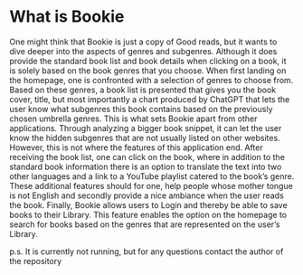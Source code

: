 # What is Bookie
One might think that Bookie is just a copy of Good reads, but it wants to dive deeper into the aspects of genres and subgenres. Although it does provide the standard book list and book details when clicking on a book, it is solely based on the book genres that you choose. When first landing on the homepage, one is confronted with a selection of genres to choose from. Based on these genres, a book list is presented that gives you the book cover, title, but most importantly a chart produced by ChatGPT that lets the user know what subgenres this book contains based on the previously chosen umbrella genres. This is what sets Bookie apart from other applications. Through analyzing a bigger book snippet, it can let the user know the hidden subgenres that are not usually listed on other websites.
However, this is not where the features of this application end. After receiving the book list, one can click on the book, where in addition to the standard book information there is an option to translate the text into two other languages and a link to a YouTube playlist catered to the book’s genre. These additional features should for one, help people whose mother tongue is not English and secondly provide a nice ambiance when the user reads the book.
Finally, Bookie allows users to Login and thereby be able to save books to their Library. This feature enables the option on the homepage to search for books based on the genres that are represented on the user’s Library.

p.s. It is currently not running, but for any questions contact the author of the repository

